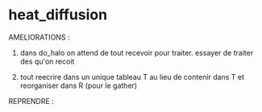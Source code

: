 # heat_diffusion

AMELIORATIONS :

1) dans do_halo
on attend de tout recevoir pour traiter.
essayer de traiter des qu'on recoit

2) tout reecrire dans un unique tableau T au lieu de contenir dans T et reorganiser dans R (pour le gather)


REPRENDRE : 